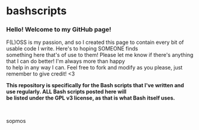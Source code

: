 # bashscripts

### **Hello! Welcome to my GitHub page!**

F(L)OSS is my passion, and so I created this page to contain every bit of usable code I write. Here's to hoping SOMEONE finds <br>
something here that's of use to them! Please let me know if there's anything that I can do better! I'm always more than happy <br>
to help in any way I can. Feel free to fork and modify as you please, just remember to give credit! <3

**This repository is specifically for the Bash scripts that I've written and use regularly. ALL Bash scripts posted here will <br>
be listed under the GPL v3 license, as that is what Bash itself uses.**

<br>

sopmos
